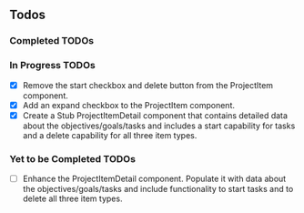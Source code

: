## Todos

### Completed TODOs

### In Progress TODOs

- [x] Remove the start checkbox and delete button from the ProjectItem component.
- [x] Add an expand checkbox to the ProjectItem component.
- [x] Create a Stub ProjectItemDetail component that contains detailed data about the objectives/goals/tasks and includes a start capability for tasks and a delete capability for all three item types.

### Yet to be Completed TODOs

- [ ] Enhance the ProjectItemDetail component. Populate it with data about the objectives/goals/tasks and include functionality to start tasks and to delete all three item types.
